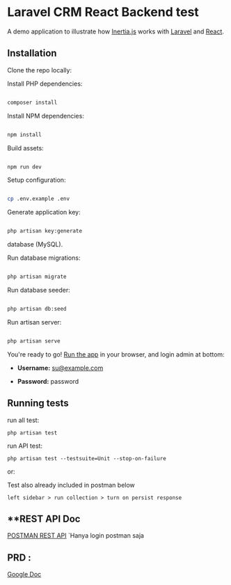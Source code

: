 # Laravel CRM React Backend test

  

A demo application to illustrate how [Inertia.js](https://inertiajs.com/) works with [Laravel](https://laravel.com/) and [React](https://reactjs.org/).

  

## Installation

  

Clone the repo locally:

  

Install PHP dependencies:

  

```sh

composer install

```

  

Install NPM dependencies:

  

```sh

npm install

```

  

Build assets:

  

```sh

npm run dev

```

  

Setup configuration:

  

```sh

cp .env.example .env

```

  

Generate application key:

  

```sh

php artisan key:generate

```

  

database (MySQL).

  

Run database migrations:

  

```sh

php artisan migrate

```

  

Run database seeder:

  

```sh

php artisan db:seed

```

  

Run artisan server:

  

```sh

php artisan serve

```

  

You're ready to go! [Run the app](http://127.0.0.1:8000/) in your browser, and login admin at bottom:

  

- **Username:** su@example.com

- **Password:** password

  

## Running tests


run all test:

```
php artisan test

```

run API test:

```
php artisan test --testsuite=Unit --stop-on-failure
```

or:

Test also already included in postman below

```
left sidebar > run collection > turn on persist response
```
  

## **REST API Doc


[POSTMAN REST API](https://razentech.postman.co/workspace/paketur-test-backend~fba38e12-f600-4bb6-80db-b6bb2ef8c8a7/collection/3545355-cbd1b27f-07e2-4136-86e5-0ffcf0f74327?action=share&creator=3545355)
`Hanya login postman saja


## PRD :

[Google Doc](https://docs.google.com/document/d/e/2PACX-1vTxdLovXMf3pE0RdLymRXPiHJzqKBv8rjeSBK6hRDzuSMqXcArmdX78IDy5Nn8Skj-LmH9ySE6t8PsE/pub)